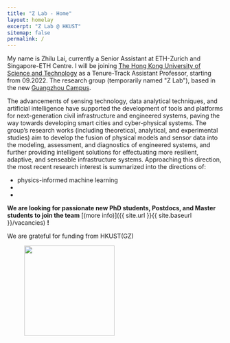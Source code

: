 ```yaml
---
title: "Z Lab - Home"
layout: homelay
excerpt: "Z Lab @ HKUST"
sitemap: false
permalink: /
---
```


My name is Zhilu Lai, currently a Senior Assistant at ETH-Zurich and Singapore-ETH Centre. I will be joining [The Hong Kong University of Science and Technology](https://hkust.edu.hk/home) as a Tenure-Track Assistant Professor, starting from 09.2022. The research group (temporarily named "Z Lab"), based in the new [Guangzhou Campus](https://hkust-gz.edu.cn/).


The advancements of sensing technology, data analytical techniques, and artificial intelligence have supported the development of tools and platforms for next-generation civil infrastructure and engineered systems, paving the way towards developing smart cities and cyber-physical systems. The group’s research works (including theoretical, analytical, and experimental studies) aim to develop the fusion of physical models and sensor data into the modeling, assessment, and diagnostics of engineered systems, and further providing intelligent solutions for effectuating more resilient, adaptive, and senseable infrastructure systems. Approaching this direction, the most recent research interest is summarized into the directions of:


* physics-informed machine learning
*
*


 **We are  looking for passionate new PhD students, Postdocs, and Master students to join the team** [(more info)]({{ site.url }}{{ site.baseurl }}/vacancies) **!**


We are grateful for funding from HKUST(GZ)

<figure class="fourth">
  <img src="{{ site.url }}{{ site.baseurl }}/images/HKUST-original_0.svg" style="width: 210px">
</figure>
